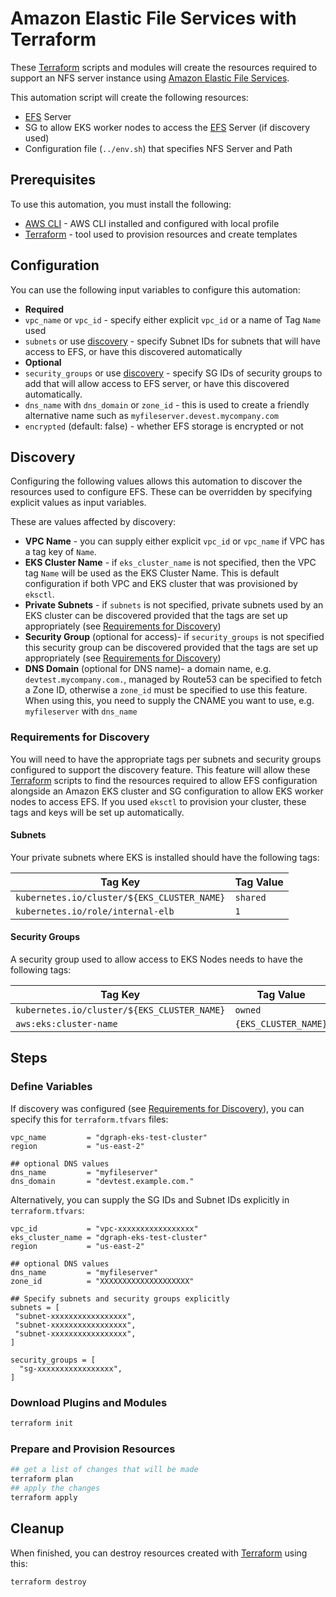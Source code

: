 # Amazon Elastic File Services with Terraform

These [Terraform](https://www.terraform.io/) scripts and modules will create the resources required
to support an NFS server instance using [Amazon Elastic File Services](https://aws.amazon.com/efs/).

This automation script will create the following resources:

- [EFS](https://aws.amazon.com/efs/) Server
- SG to allow EKS worker nodes to access the [EFS](https://aws.amazon.com/efs/) Server (if discovery
  used)
- Configuration file (`../env.sh`) that specifies NFS Server and Path

## Prerequisites

To use this automation, you must install the following:

- [AWS CLI](https://aws.amazon.com/cli/) - AWS CLI installed and configured with local profile
- [Terraform](https://www.terraform.io/downloads.html) - tool used to provision resources and create
  templates

## Configuration

You can use the following input variables to configure this automation:

- **Required**
- `vpc_name` or `vpc_id` - specify either explicit `vpc_id` or a name of Tag `Name` used
- `subnets` or use [discovery](#discovery) - specify Subnet IDs for subnets that will have access to
  EFS, or have this discovered automatically
- **Optional**
- `security_groups` or use [discovery](#discovery) - specify SG IDs of security groups to add that
  will allow access to EFS server, or have this discovered automatically.
- `dns_name` with `dns_domain` or `zone_id` - this is used to create a friendly alternative name
  such as `myfileserver.devest.mycompany.com`
- `encrypted` (default: false) - whether EFS storage is encrypted or not

## Discovery

Configuring the following values allows this automation to discover the resources used to configure
EFS. These can be overridden by specifying explicit values as input variables.

These are values affected by discovery:

- **VPC Name** - you can supply either explicit `vpc_id` or `vpc_name` if VPC has a tag key of
  `Name`.
- **EKS Cluster Name** - if `eks_cluster_name` is not specified, then the VPC tag `Name` will be
  used as the EKS Cluster Name. This is default configuration if both VPC and EKS cluster that was
  provisioned by `eksctl`.
- **Private Subnets** - if `subnets` is not specified, private subnets used by an EKS cluster can be
  discovered provided that the tags are set up appropriately (see
  [Requirements for Discovery](#requirements-for-discovery))
- **Security Group** (optional for access)- if `security_groups` is not specified this security
  group can be discovered provided that the tags are set up appropriately (see
  [Requirements for Discovery](#requirements-for-discovery))
- **DNS Domain** (optional for DNS name)- a domain name, e.g. `devtest.mycompany.com.`, managed by
  Route53 can be specified to fetch a Zone ID, otherwise a `zone_id` must be specified to use this
  feature. When using this, you need to supply the CNAME you want to use, e.g. `myfileserver` with
  `dns_name`

### Requirements for Discovery

You will need to have the appropriate tags per subnets and security groups configured to support the
discovery feature. This feature will allow these [Terraform](https://www.terraform.io/) scripts to
find the resources required to allow EFS configuration alongside an Amazon EKS cluster and SG
configuration to allow EKS worker nodes to access EFS. If you used `eksctl` to provision your
cluster, these tags and keys will be set up automatically.

#### Subnets

Your private subnets where EKS is installed should have the following tags:

| Tag Key                                     | Tag Value |
| ------------------------------------------- | --------- |
| `kubernetes.io/cluster/${EKS_CLUSTER_NAME}` | `shared`  |
| `kubernetes.io/role/internal-elb`           | `1`       |

#### Security Groups

A security group used to allow access to EKS Nodes needs to have the following tags:

| Tag Key                                     | Tag Value            |
| ------------------------------------------- | -------------------- |
| `kubernetes.io/cluster/${EKS_CLUSTER_NAME}` | `owned`              |
| `aws:eks:cluster-name`                      | `{EKS_CLUSTER_NAME}` |

## Steps

### Define Variables

If discovery was configured (see [Requirements for Discovery](#requirements-for-discovery)), you can
specify this for `terraform.tfvars` files:

```hcl
vpc_name         = "dgraph-eks-test-cluster"
region           = "us-east-2"

## optional DNS values
dns_name         = "myfileserver"
dns_domain       = "devtest.example.com."
```

Alternatively, you can supply the SG IDs and Subnet IDs explicitly in `terraform.tfvars`:

```hcl
vpc_id           = "vpc-xxxxxxxxxxxxxxxxx"
eks_cluster_name = "dgraph-eks-test-cluster"
region           = "us-east-2"

## optional DNS values
dns_name         = "myfileserver"
zone_id          = "XXXXXXXXXXXXXXXXXXXX"

## Specify subnets and security groups explicitly
subnets = [
 "subnet-xxxxxxxxxxxxxxxxx",
 "subnet-xxxxxxxxxxxxxxxxx",
 "subnet-xxxxxxxxxxxxxxxxx",
]

security_groups = [
  "sg-xxxxxxxxxxxxxxxxx",
]
```

### Download Plugins and Modules

```bash
terraform init
```

### Prepare and Provision Resources

```bash
## get a list of changes that will be made
terraform plan
## apply the changes
terraform apply
```

## Cleanup

When finished, you can destroy resources created with [Terraform](https://www.terraform.io/) using
this:

```bash
terraform destroy
```
